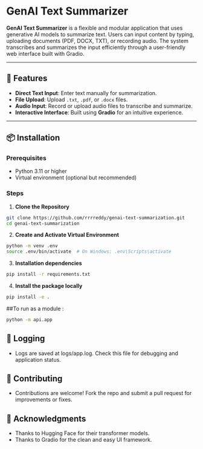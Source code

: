 # GenAI Text Summarizer

**GenAI Text Summarizer** is a flexible and modular application that uses generative AI models to summarize text. Users can input content by typing, uploading documents (PDF, DOCX, TXT), or recording audio. The system transcribes and summarizes the input efficiently through a user-friendly web interface built with Gradio.

---

## 🚀 Features

- **Direct Text Input**: Enter text manually for summarization.
- **File Upload**: Upload `.txt`, `.pdf`, or `.docx` files.
- **Audio Input**: Record or upload audio files to transcribe and summarize.
- **Interactive Interface**: Built using **Gradio** for an intuitive experience.

---

## 📦 Installation

### Prerequisites

- Python 3.11 or higher
- Virtual environment (optional but recommended)

### Steps

1. **Clone the Repository**

```bash
git clone https://github.com/rrrreddy/genai-text-summarization.git
cd genai-text-summarization
```

2. **Create and Activate Virtual Environment**
```bash
python -m venv .env
source .env/bin/activate  # On Windows: .env\Scripts\activate
```

3. **Installation dependencies**
```bash
pip install -r requirements.txt
```

4. **Install the package locally**
```bash
pip install -e .
```

##To run as a module :
```bash
python -m api.app
```

## 📝 Logging
- Logs are saved at logs/app.log. Check this file for debugging and application status.

## 🤝 Contributing
- Contributions are welcome! Fork the repo and submit a pull request for improvements or fixes.

## 🙏 Acknowledgments
- Thanks to Hugging Face for their transformer models.
- Thanks to Gradio for the clean and easy UI framework.



